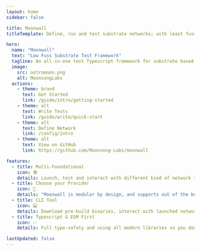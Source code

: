 ```yaml
---
layout: home
sidebar: false

title: Moonwall
titleTemplate: Define, run and test substrate networks; with least fuss possible.

hero:
  name: "Moonwall"
  text: "Low Fuss Substrate Test Framework"
  tagline: An all-in-one test Typescript framework for substrate based networks
  image:
    src: astromoon.png
    alt: MoonsongLabs
  actions:
    - theme: brand
      text: Get Started
      link: /guide/intro/getting-started
    - theme: alt
      text: Write Tests
      link: /guide/write/quick-start
    - theme: alt
      text: Define Network
      link: /config/intro
    - theme: alt
      text: View on GitHub
      link: https://github.com/Moonsong-Labs/moonwall

features:
  - title: Multi-Foundational
    icon: 🛠️
    details: Launch, test and interact with different kind of network types. Including Chopsticks, Zombienet, Live, Local-Dev
  - title: Choose your Provider
    icon: 🔩
    details: "Moonwall is modular by design, and supports out of the box: Web3.js, Ethers.js, Polkadot{.js}, Viem"
  - title: CLI Tool
    icon: 💻️
    details: Download pre-build binaries, interact with launched networks, perform tests and more..
  - title: Typescript & ESM First
    icon: ✅
    details: Full type-safety and using all modern libraries so you don't import tech-debt into your stack.

lastUpdated: false
---
```

